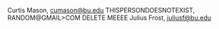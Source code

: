 Curtis Mason, cumason@bu.edu
THISPERSONDOESNOTEXIST, RANDOM@GMAIL>COM
DELETE MEEEE
Julius Frost, juliusf@bu.edu
